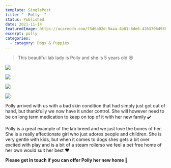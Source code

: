 ```yaml
---
template: SinglePost
title: "- Polly -"
status: Published
date: 2021-11-14
featuredImage: https://ucarecdn.com/75d6a02d-9aaa-4b81-8de6-426370649886/-/crop/320x160/286,95/-/preview/
excerpt: polly
categories:
  - category: Dogs & Puppies
---
```

> This beautiful lab lady is Polly and she is 5 years old 😍

![](https://ucarecdn.com/21bce913-c022-4c63-8fad-fa336a687f13/)

![](https://ucarecdn.com/5e2872fb-29d7-4537-9f32-b6e11f0c5d14/)

![](https://ucarecdn.com/49e6100d-1524-4602-bc32-864c8e48db73/)

![](https://ucarecdn.com/9561ca7d-028e-4d40-8395-e6789cca7c43/)

Polly arrived with us with a bad skin condition that had simply just got out of hand, but thankfully we now have it under control. She will however need to be on long term medication to keep on top of it with her new family ✔️


Polly is a great example of the lab breed and we just love the bones of her. She is a really affectionate girl who just adores people and children. She is very gentle with kids, but when it comes to dogs shes gets a bit over excited with play and is a bit of a steam rollerso we feel a pet free home of her own would suit her best ❤️



**Please get in touch if you can offer Polly her new home 🏡**